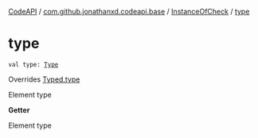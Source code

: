 [CodeAPI](../../index.md) / [com.github.jonathanxd.codeapi.base](../index.md) / [InstanceOfCheck](index.md) / [type](.)

# type

`val type: `[`Type`](http://docs.oracle.com/javase/6/docs/api/java/lang/reflect/Type.html)

Overrides [Typed.type](../-typed/type.md)

Element type

**Getter**

Element type

